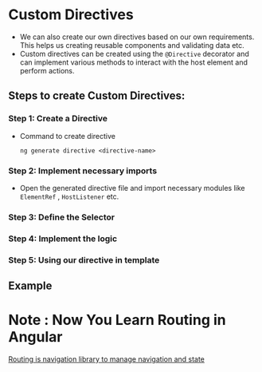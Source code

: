 # Custom Directives

- We can also create our own directives based on our own requirements. This helps us creating reusable components and validating data etc. 
- Custom directives can be created using the `@Directive` decorator and can implement various methods to interact with the host element and perform actions.

## Steps to create Custom Directives:

### Step 1: Create a Directive
- Command to create directive
    ```
    ng generate directive <directive-name>
    ```

### Step 2: Implement necessary imports
- Open the generated directive file and import necessary modules like `ElementRef` , `HostListener` etc.


### Step 3: Define the Selector

### Step 4: Implement the logic

### Step 5: Using our directive in template

## Example

# Note : Now You Learn Routing in Angular

[Routing is navigation library to manage navigation and state](../Routing/intro.md)